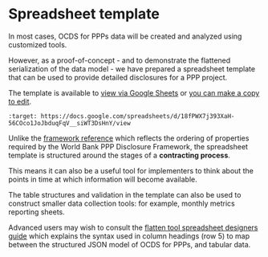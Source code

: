 # Spreadsheet template

In most cases, OCDS for PPPs data will be created and analyzed using customized tools.

However, as a proof-of-concept - and to demonstrate the flattened serialization of the data model - we have prepared a spreadsheet template that can be used to provide detailed disclosures for a PPP project.

The template is available to [view via Google Sheets](https://docs.google.com/spreadsheets/d/18fPWX7j393XaH-56COco1JoJbduqFqV__siWT3DsHnY/view) or [you can make a copy to edit](https://docs.google.com/spreadsheets/d/18fPWX7j393XaH-56COco1JoJbduqFqV__siWT3DsHnY/copy).

```{image} _static/images/spreadsheet_template.png
:target: https://docs.google.com/spreadsheets/d/18fPWX7j393XaH-56COco1JoJbduqFqV__siWT3DsHnY/view
```

Unlike the [framework reference](framework.md) which reflects the ordering of properties required by the World Bank PPP Disclosure Framework, the spreadsheet template is structured around the stages of a **contracting process**.

This means it can also be a useful tool for implementers to think about the points in time at which information will become available.

The table structures and validation in the template can also be used to construct smaller data collection tools: for example, monthly metrics reporting sheets.

Advanced users may wish to consult the [flatten tool spreadsheet designers guide](https://flatten-tool.readthedocs.io/en/latest/unflatten/) which explains the syntax used in column headings (row 5) to map between the structured JSON model of OCDS for PPPs, and tabular data.
